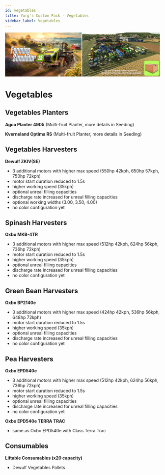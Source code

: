```yaml
---
id: vegetables
title: Yurg's Custom Pack - Vegetables
sidebar_label: Vegetables
---
```

[![](modHeader.png)](modScreen.png)
# Vegetables

## Vegetables Planters

**Agco Planter 4905** (Multi-fruit Planter, more details in Seeding)

**Kverneland Optima RS** (Multi-fruit Planter, more details in Seeding)

## Vegetables Harvesters

**Dewulf ZKIV(SE)**
- 3 additional motors with higher max speed (550hp 42kph, 650hp 57kph, 750hp 72kph)
- motor start duration reduced to 1.5s
- higher working speed (35kph)
- optional unreal filling capacities
- discharge rate increased for unreal filling capacities
- optional working widths (3.00, 3.50, 4.00)
- no color configuration yet

## Spinash Harvesters

**Oxbo MKB-4TR**
- 3 additional motors with higher max speed (512hp 42kph, 624hp 56kph, 736hp 72kph)
- motor start duration reduced to 1.5s
- higher working speed (35kph)
- optional unreal filling capacities
- discharge rate increased for unreal filling capacities
- no color configuration yet

## Green Bean Harvesters

**Oxbo BP2140e**
- 3 additional motors with higher max speed (424hp 42kph, 536hp 56kph, 648hp 72kph)
- motor start duration reduced to 1.5s
- higher working speed (35kph)
- optional unreal filling capacities
- discharge rate increased for unreal filling capacities
- no color configuration yet

## Pea Harvesters

**Oxbo EPD540e**
- 3 additional motors with higher max speed (512hp 42kph, 624hp 56kph, 736hp 72kph)
- motor start duration reduced to 1.5s
- higher working speed (35kph)
- optional unreal filling capacities
- discharge rate increased for unreal filling capacities
- no color configuration yet

**Oxbo EPD540e TERRA TRAC**
- same as Oxbo EPD540e with Class Terra Trac

## Consumables

**Liftable Consumables (x20 capacity)**
- Dewulf Vegetables Pallets
